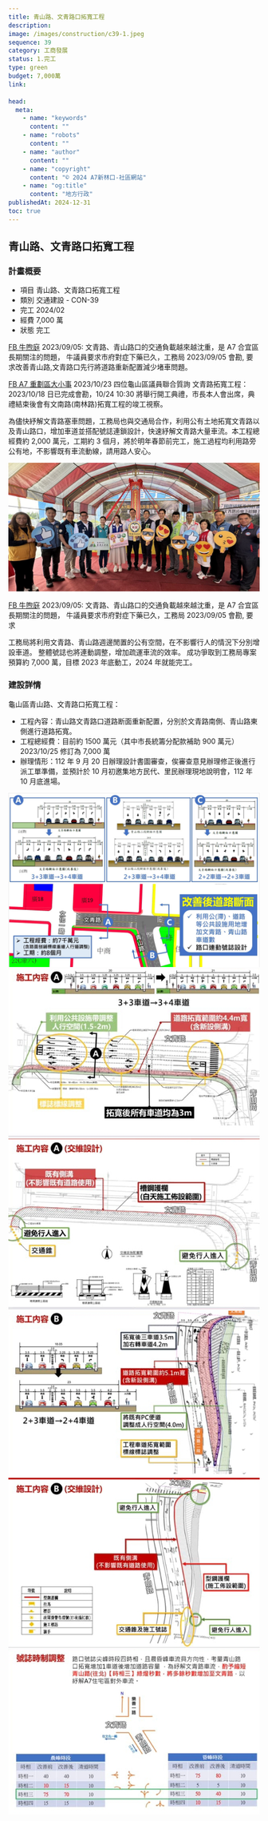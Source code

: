 ```yaml
---
title: 青山路、文青路口拓寬工程
description:
image: /images/construction/c39-1.jpeg
sequence: 39
category: 工商發展
status: 1.完工
type: green
budget: 7,000萬
link:

head:
  meta:
    - name: "keywords"
      content: ""
    - name: "robots"
      content: ""
    - name: "author"
      content: ""
    - name: "copyright"
      content: "© 2024 A7新林口-社區網站"
    - name: "og:title"
      content: "地方行政"
publishedAt: 2024-12-31
toc: true
---
```


## 青山路、文青路口拓寬工程

### 計畫概要

- 項目 青山路、文青路口拓寬工程
- 類別 交通建設 - CON-39
- 完工 2024/02
- 經費 7,000 萬
- 狀態 完工

<a href="https://www.facebook.com/18NIUstart/">FB 牛煦庭</a> 2023/09/05: 文青路、青山路口的交通負載越來越沈重，是 A7 合宜區長期關注的問題， 牛議員要求市府對症下藥已久，工務局 2023/09/05 會勘, 要求改善青山路,文青路口先行將道路重新配置減少堵車問題。

<a href="https://www.facebook.com/groups/1951117865015671/permalink/6537754056352006/?mibextid=uyAsYr">FB A7 重劃區大小事</a> 2023/10/23 四位龜山區議員聯合質詢
文青路拓寬工程： 2023/10/18 日已完成會勘，10/24 10:30 將舉行開工典禮，市長本人會出席，典禮結束後會有文南路(南林路)拓寬工程的竣工視察。

為儘快紓解文青路塞車問題，工務局也與交通局合作，利用公有土地拓寬文青路以及青山路口，增加車道並搭配號誌連鎖設計，快速紓解文青路大量車流。本工程總經費約 2,000 萬元，工期約 3 個月，將於明年春節前完工，施工過程均利用路旁公有地，不影響既有車流動線，請用路人安心。

![c39-1.jpeg](/images/construction/c39-1.jpeg)

<a href="https://www.facebook.com/18NIUstart/">FB 牛煦庭</a> 2023/09/05: 文青路、青山路口的交通負載越來越沈重，是 A7 合宜區長期關注的問題， 牛議員要求市府對症下藥已久，工務局 2023/09/05 會勘, 要求

工務局將利用文青路、青山路週邊閒置的公有空間，在不影響行人的情況下分別增設車道。
整體號誌也將連動調整，增加疏運車流的效率。
成功爭取到工務局專案預算約 7,000 萬，目標 2023 年底動工，2024 年就能完工。

### 建設詳情

龜山區青山路、文青路口拓寬工程：

- 工程內容：青山路文青路口道路断面重新配置，分別於文青路南側、青山路東側進行道路拓寬。
- 工程總經費：目前約 1500 萬元（其中市長統籌分配款補助 900 萬元）2023/10/25 修訂為 7,000 萬
- 辦理情形：112 年 9 月 20 日辦理設計書圖審查，俟審查意見辦理修正後進行派工單準備，並預計於 10 月初邀集地方民代、里民辦理現地說明會，112 年 10 月底進場。

![c39-2.jpeg](/images/construction/c39-2.jpeg)
![c39-3.jpeg](/images/construction/c39-3.jpeg)
![c39-4.jpeg](/images/construction/c39-4.jpeg)
![c39-5.jpeg](/images/construction/c39-5.jpeg)
![c39-6.jpeg](/images/construction/c39-6.jpeg)
![c39-7.jpeg](/images/construction/c39-7.jpeg)
